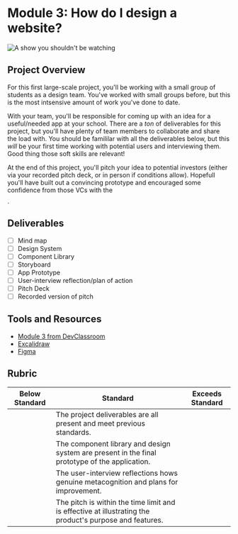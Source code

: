 # Module 3: How do I design a website?

![A show you shouldn't be watching](https://media.giphy.com/media/3og0ITQOC5wlyk8ffy/giphy.gif)

## Project Overview

For this first large-scale project, you'll be working with a small group of students as a design team. You've worked with small groups before, but this is the most intsensive amount of work you've done to date.

With your team, you'll be responsible for coming up with an idea for a useful/needed app at your school. There are a *ton* of deliverables for this project, but you'll have plenty of team members to collaborate and share the load with. You should be famililar with all the deliverables below, but this *will* be your first time working with potential users and interviewing them. Good thing those soft skills are relevant!

At the end of this project, you'll pitch your idea to potential investors (either via your recorded pitch deck, or in person if conditions allow). Hopefull you'll have built out a convincing prototype and encouraged some confidence from those VCs with the $$$$.

## Deliverables 

 - [ ] Mind map <br />
 - [ ] Design System <br />
 - [ ] Component Library <br />
 - [ ] Storyboard <br />
 - [ ] App Prototype <br />
 - [ ] User-interview reflection/plan of action <br />
 - [ ] Pitch Deck <br />
 - [ ] Recorded version of pitch <br />
 
## Tools and Resources
- [Module 3 from DevClassroom](https://devclassroom.dev/modules/how-do-i-design-a-website)
- [Excalidraw](https://excalidraw.com)
- [Figma](https://figma.com)

## Rubric
| Below Standard  | Standard                                                                                                | Exceeds Standard |
| -------------   | -------------                                                                                           | -------------    |
|                 | The project deliverables are all present and meet previous standards.                                   |
|                 | The component library and design system are present in the final prototype of the application.          |
|                 | The user-interview reflections hows genuine metacognition and plans for improvement.                    |
|                 | The pitch is within the time limit and is effective at illustrating the product's purpose and features. |
